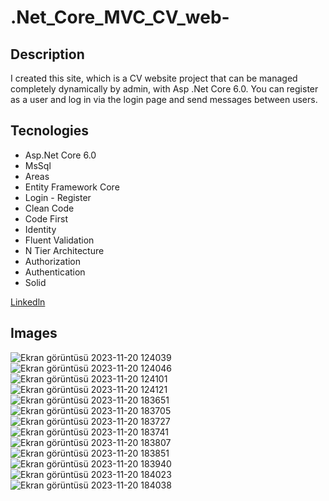 # .Net_Core_MVC_CV_web-

## Description <br/>

I created this site, which is a CV website project that can be managed completely dynamically by admin,
with Asp .Net Core 6.0.
You can register as a user and log in via the login page and send messages between users.



## Tecnologies <br/>
+ Asp.Net Core 6.0<br/>
+ MsSql<br/>
+ Areas<br/>
+ Entity Framework Core<br/>
+ Login - Register<br/>
+ Clean Code
+ Code First<br/>
+ Identity<br/>
+ Fluent Validation<br/>
+ N Tier Architecture<br/>
+ Authorization<br/>
+ Authentication<br/>
+ Solid

[Linkedln](https://www.linkedin.com/feed/update/urn:li:activity:7079806001599700992/)

## Images <br/>
![Ekran görüntüsü 2023-11-20 124039](https://github.com/Tunc4532/.Net_Core_MVC_CV_web-/assets/121084967/c57f05b6-7f82-4474-8630-57b104b66977)
![Ekran görüntüsü 2023-11-20 124046](https://github.com/Tunc4532/.Net_Core_MVC_CV_web-/assets/121084967/20290037-4f80-4d39-907a-d6a0b18322b7)
![Ekran görüntüsü 2023-11-20 124101](https://github.com/Tunc4532/.Net_Core_MVC_CV_web-/assets/121084967/4606e804-025f-4f10-b2c4-c3bf550b72d9)
![Ekran görüntüsü 2023-11-20 124121](https://github.com/Tunc4532/.Net_Core_MVC_CV_web-/assets/121084967/37bb5049-079e-4638-8890-a9e0703c3efe)
![Ekran görüntüsü 2023-11-20 183651](https://github.com/Tunc4532/.Net_Core_MVC_CV_web-/assets/121084967/66816fbb-f221-4ef5-a4cf-bb3433de7d37)
![Ekran görüntüsü 2023-11-20 183705](https://github.com/Tunc4532/.Net_Core_MVC_CV_web-/assets/121084967/311f1949-ef3a-4fea-a868-33bfd3aee7d3)
![Ekran görüntüsü 2023-11-20 183727](https://github.com/Tunc4532/.Net_Core_MVC_CV_web-/assets/121084967/d7bdd308-5e0e-40b3-b1a4-bf6cea860b09)
![Ekran görüntüsü 2023-11-20 183741](https://github.com/Tunc4532/.Net_Core_MVC_CV_web-/assets/121084967/abd7ca5e-65fd-438b-acfe-fd328de0f21d)
![Ekran görüntüsü 2023-11-20 183807](https://github.com/Tunc4532/.Net_Core_MVC_CV_web-/assets/121084967/d6899be6-2bfb-420a-adaf-cc6b205f01d5)
![Ekran görüntüsü 2023-11-20 183851](https://github.com/Tunc4532/.Net_Core_MVC_CV_web-/assets/121084967/9cdb6083-efc4-4968-9472-90dd316b2c95)
![Ekran görüntüsü 2023-11-20 183940](https://github.com/Tunc4532/.Net_Core_MVC_CV_web-/assets/121084967/22ace415-f927-48e8-ab9b-521f9ae798e8)
![Ekran görüntüsü 2023-11-20 184023](https://github.com/Tunc4532/.Net_Core_MVC_CV_web-/assets/121084967/2418c94b-3350-4828-a36a-d46b9160ad96)
![Ekran görüntüsü 2023-11-20 184038](https://github.com/Tunc4532/.Net_Core_MVC_CV_web-/assets/121084967/65391736-afe7-4f57-b0c8-3dd2b0fab48a)




















